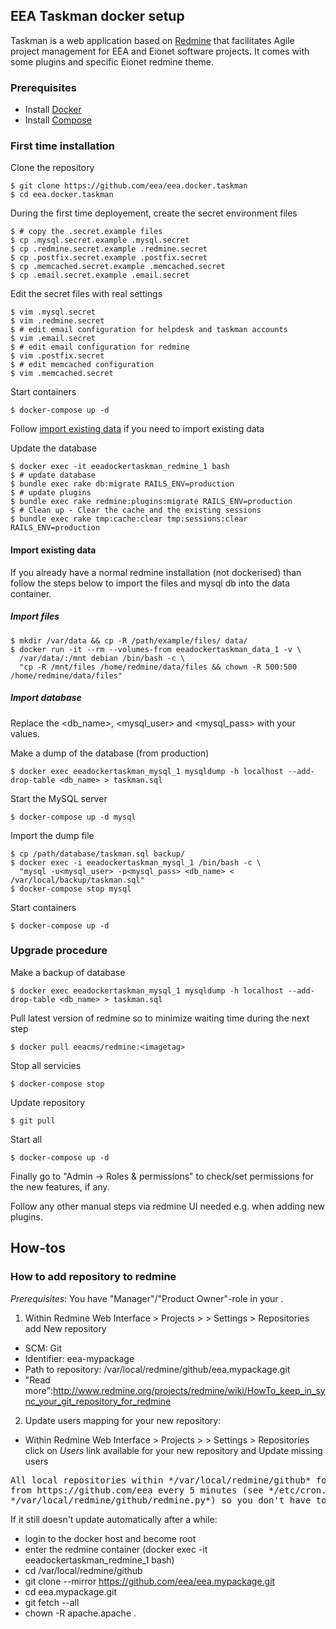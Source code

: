 ## EEA Taskman docker setup
Taskman is a web application based on [Redmine](http://www.redmine.org) that facilitates Agile project management for EEA and Eionet software projects. It comes with some plugins and specific Eionet redmine theme.

### Prerequisites

- Install [Docker](https://docs.docker.com/installation/)
- Install [Compose](https://docs.docker.com/compose/install/)

### First time installation

Clone the repository

    $ git clone https://github.com/eea/eea.docker.taskman
    $ cd eea.docker.taskman

During the first time deployement, create the secret environment files

    $ # copy the .secret.example files
    $ cp .mysql.secret.example .mysql.secret
    $ cp .redmine.secret.example .redmine.secret
    $ cp .postfix.secret.example .postfix.secret
    $ cp .memcached.secret.example .memcached.secret
    $ cp .email.secret.example .email.secret

Edit the secret files with real settings

    $ vim .mysql.secret
    $ vim .redmine.secret
    $ # edit email configuration for helpdesk and taskman accounts
    $ vim .email.secret
    $ # edit email configuration for redmine
    $ vim .postfix.secret
    $ # edit memcached configuration
    $ vim .memcached.secret

Start containers

    $ docker-compose up -d

Follow [import existing data](#import-existing-data) if you need to import existing data

Update the database

    $ docker exec -it eeadockertaskman_redmine_1 bash
    $ # update database
    $ bundle exec rake db:migrate RAILS_ENV=production
    $ # update plugins
    $ bundle exec rake redmine:plugins:migrate RAILS_ENV=production
    $ # Clean up - Clear the cache and the existing sessions
    $ bundle exec rake tmp:cache:clear tmp:sessions:clear RAILS_ENV=production

#### Import existing data

If you already have a normal redmine installation (not dockerised) than follow the steps below to import the files and mysql db into the data container.

##### Import files

    $ mkdir /var/data && cp -R /path/example/files/ data/
    $ docker run -it --rm --volumes-from eeadockertaskman_data_1 -v \
      /var/data/:/mnt debian /bin/bash -c \
      "cp -R /mnt/files /home/redmine/data/files && chown -R 500:500 /home/redmine/data/files"

##### Import database

Replace the <db_name>, <mysql_user> and <mysql_pass> with your values.

Make a dump of the database (from production)

    $ docker exec eeadockertaskman_mysql_1 mysqldump -h localhost --add-drop-table <db_name> > taskman.sql

Start the MySQL server

    $ docker-compose up -d mysql

Import the dump file

    $ cp /path/database/taskman.sql backup/
    $ docker exec -i eeadockertaskman_mysql_1 /bin/bash -c \
      "mysql -u<mysql_user> -p<mysql_pass> <db_name> < /var/local/backup/taskman.sql"
    $ docker-compose stop mysql

Start containers

    $ docker-compose up -d

### Upgrade procedure

Make a backup of database

    $ docker exec eeadockertaskman_mysql_1 mysqldump -h localhost --add-drop-table <db_name> > taskman.sql

Pull latest version of redmine so to minimize waiting time during the next step

    $ docker pull eeacms/redmine:<imagetag>

Stop all servicies

    $ docker-compose stop

Update repository

    $ git pull

Start all

    $ docker-compose up -d

Finally go to "Admin -> Roles & permissions" to check/set permissions for the new features, if any.

Follow any other manual steps via redmine UI needed e.g. when adding new plugins.

## How-tos
### How to add repository to redmine

*Prerequisites*: You have "Manager"/"Product Owner"-role in your <Project>.

1. Within Redmine Web Interface > Projects > <Project> > Settings > Repositories add New repository

* SCM: Git
* Identifier: eea-mypackage
* Path to repository: /var/local/redmine/github/eea.mypackage.git
* "Read more":http://www.redmine.org/projects/redmine/wiki/HowTo_keep_in_sync_your_git_repository_for_redmine

2. Update users mapping for your new repository:

* Within Redmine Web Interface > Projects > <Project> > Settings > Repositories click on *Users* link available for your new repository and Update missing users

<pre>
All local repositories within */var/local/redmine/github* folder are synced automatically
from https://github.com/eea every 5 minutes (see */etc/cron.d/sync_git_repos* and
*/var/local/redmine/github/redmine.py*) so you don't have to add them manually on server side.
</pre>

If it still doesn't update automatically after a while:

* login to the docker host and become root
* enter the redmine container (docker exec -it eeadockertaskman_redmine_1 bash)
* cd /var/local/redmine/github
* git clone --mirror https://github.com/eea/eea.mypackage.git
* cd eea.mypackage.git
* git fetch --all
* chown -R apache.apache .
